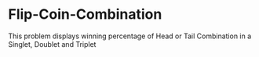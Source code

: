 # Flip-Coin-Combination
This problem displays winning percentage of Head or Tail
Combination in a Singlet, Doublet and Triplet
